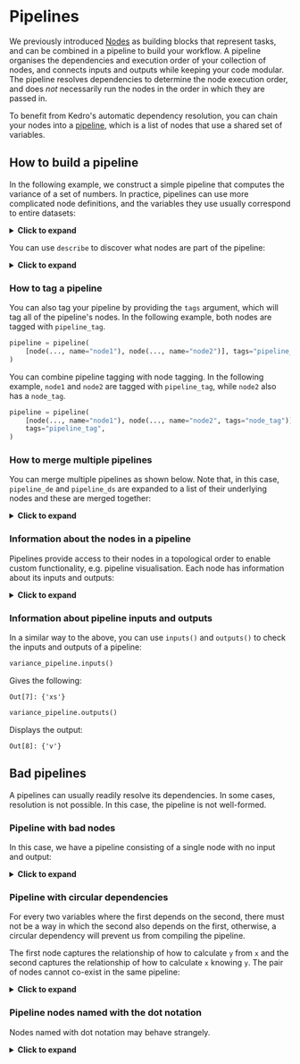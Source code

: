 # Pipelines

We previously introduced [Nodes](./nodes.md) as building blocks that represent tasks, and can be combined in a pipeline to build your workflow. A pipeline organises the dependencies and execution order of your collection of nodes, and connects inputs and outputs while keeping your code modular. The pipeline resolves dependencies to determine the node execution order, and does *not* necessarily run the nodes in the order in which they are passed in.

To benefit from Kedro's automatic dependency resolution, you can chain your nodes into a [pipeline](/kedro.pipeline.Pipeline), which is a list of nodes that use a shared set of variables.

## How to build a pipeline

In the following example, we construct a simple pipeline that computes the variance of a set of numbers. In practice, pipelines can use more complicated node definitions, and the variables they use usually correspond to entire datasets:

<details>
<summary><b>Click to expand</b></summary>


```python
def mean(xs, n):
    return sum(xs) / n


def mean_sos(xs, n):
    return sum(x**2 for x in xs) / n


def variance(m, m2):
    return m2 - m * m


variance_pipeline = pipeline(
    [
        node(len, "xs", "n"),
        node(mean, ["xs", "n"], "m", name="mean_node"),
        node(mean_sos, ["xs", "n"], "m2", name="mean_sos"),
        node(variance, ["m", "m2"], "v", name="variance_node"),
    ]
)
```
</details>

You can use `describe` to discover what nodes are part of the pipeline:

<details>
<summary><b>Click to expand</b></summary>

```python
print(variance_pipeline.describe())
```

The output is as follows:

```console
#### Pipeline execution order ####
Name: None
Inputs: xs

len([xs]) -> [n]
mean_node
mean_sos
variance_node

Outputs: v
##################################
```
</details>

### How to tag a pipeline

You can also tag your pipeline by providing the `tags` argument, which will tag all of the pipeline's nodes. In the following example, both nodes are tagged with `pipeline_tag`.

```python
pipeline = pipeline(
    [node(..., name="node1"), node(..., name="node2")], tags="pipeline_tag"
)
```

You can combine pipeline tagging with node tagging. In the following example, `node1` and `node2` are tagged with `pipeline_tag`, while `node2` also has a `node_tag`.

```python
pipeline = pipeline(
    [node(..., name="node1"), node(..., name="node2", tags="node_tag")],
    tags="pipeline_tag",
)
```


### How to merge multiple pipelines

You can merge multiple pipelines as shown below. Note that, in this case, `pipeline_de` and `pipeline_ds` are expanded to a list of their underlying nodes and these are merged together:

<details>
<summary><b>Click to expand</b></summary>


```python
pipeline_de = pipeline([node(len, "xs", "n"), node(mean, ["xs", "n"], "m")])

pipeline_ds = pipeline(
    [node(mean_sos, ["xs", "n"], "m2"), node(variance, ["m", "m2"], "v")]
)

last_node = node(print, "v", None)

pipeline_all = pipeline([pipeline_de, pipeline_ds, last_node])
print(pipeline_all.describe())
```

The output is as follows:

```console
#### Pipeline execution order ####
Name: None
Inputs: xs

len([xs]) -> [n]
mean([n,xs]) -> [m]
mean_sos([n,xs]) -> [m2]
variance([m,m2]) -> [v]
print([v]) -> None

Outputs: None
##################################
```
</details>


### Information about the nodes in a pipeline

Pipelines provide access to their nodes in a topological order to enable custom functionality, e.g. pipeline visualisation. Each node has information about its inputs and outputs:

<details>
<summary><b>Click to expand</b></summary>

```python
nodes = variance_pipeline.nodes
nodes
```

The output is as follows:

```python
[
    Node(len, "xs", "n", None),
    Node(mean, ["xs", "n"], "m", "mean_node"),
    Node(mean_sos, ["xs", "n"], "m2", "mean_sos"),
    Node(variance, ["m", "m2"], "v", "variance node"),
]
```

To find out about the inputs:

```python
nodes[0].inputs
```

You should see the following:

```python
["xs"]
```
</details>

### Information about pipeline inputs and outputs
In a similar way to the above, you can use `inputs()` and `outputs()` to check the inputs and outputs of a pipeline:

```python
variance_pipeline.inputs()
```

Gives the following:

```console
Out[7]: {'xs'}
```

```python
variance_pipeline.outputs()
```

Displays the output:

```console
Out[8]: {'v'}
```


## Bad pipelines

A pipelines can usually readily resolve its dependencies. In some cases, resolution is not possible. In this case, the pipeline is not well-formed.

### Pipeline with bad nodes

In this case, we have a pipeline consisting of a single node with no input and output:

<details>
<summary><b>Click to expand</b></summary>

```python
try:
    pipeline([node(lambda: print("!"), None, None)])
except Exception as e:
    print(e)
```

Gives the following output:

```console
Invalid Node definition: it must have some `inputs` or `outputs`.
Format should be: node(function, inputs, outputs)
```

</details>

### Pipeline with circular dependencies

For every two variables where the first depends on the second, there must not be a way in which the second also depends on the first, otherwise, a circular dependency will prevent us from compiling the pipeline.

The first node captures the relationship of how to calculate `y` from `x` and the second captures the relationship of how to calculate `x` knowing `y`. The pair of nodes cannot co-exist in the same pipeline:

<details>
<summary><b>Click to expand</b></summary>

```python
try:
    pipeline(
        [
            node(lambda x: x + 1, "x", "y", name="first node"),
            node(lambda y: y - 1, "y", "x", name="second node"),
        ]
    )
except Exception as e:
    print(e)
```

The output is as follows:

```console
Circular dependencies exist among these items: ['first node: <lambda>([x]) -> [y]', 'second node: <lambda>([y]) -> [x]']
```
</details>

### Pipeline nodes named with the dot notation
Nodes named with dot notation may behave strangely.

<details>
<summary><b>Click to expand</b></summary>

```python
pipeline([node(lambda x: x, inputs = "input1kedro", outputs = "output1.kedro")])
```

Nodes that are created with input or output names that contain this character risk a disconnected pipeline and/or improperly formatted Kedro structure. 

This is because `.` has a special meaning internally and indicates a namespace pipeline. In the example, the outputs segment should be disconnected as the name implies there is an "output1" namespace pipeline. The input is not namespaced, but the output is via its dot notation. This leads to Kedro processing each separately. For this example, a better approach would've been writing both as `input1_kedro` and `output1_kedro`.

We recommend use of characters like `_` instead of `.` as name separators.